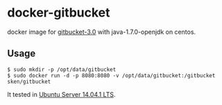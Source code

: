 # docker-gitbucket

docker image for [gitbucket-3.0](https://github.com/takezoe/gitbucket) with java-1.7.0-openjdk on centos.

## Usage

```
$ sudo mkdir -p /opt/data/gitbucket
$ sudo docker run -d -p 8080:8080 -v /opt/data/gitbucket:/gitbucket sken/gitbucket
```

It tested in [Ubuntu Server 14.04.1 LTS](http://www.ubuntu.com/server). 
